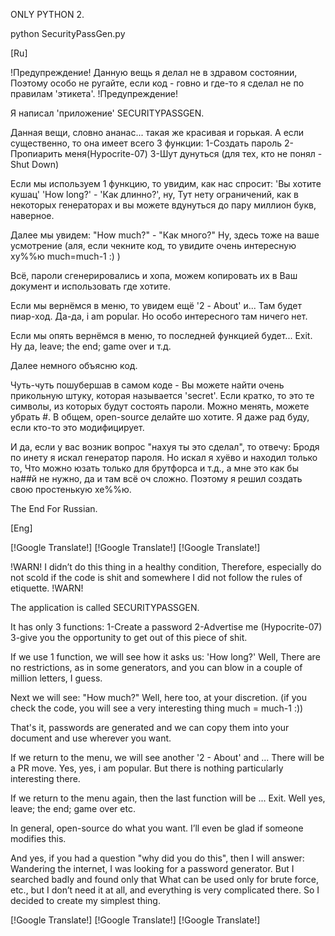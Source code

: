 ONLY PYTHON 2.

python SecurityPassGen.py

[Ru]

!Предупреждение!
Данную вещь я делал не в здравом состоянии, 
Поэтому особо не ругайте, если код - говно и где-то я сделал не по правилам 'этикета'.
!Предупреждение!

Я написал 'приложение' SECURITYPASSGEN.


Данная вещи, словно ананас... такая же красивая и горькая.
А если существенно, то она имеет всего 3 функции:
1-Создать пароль
2-Пропиарить меня(Hypocrite-07)
3-Шут дунуться (для тех, кто не понял - Shut Down)

Если мы используем 1 функцию, то увидим, как нас спросит:
'Вы хотите кушац' 'How long?' - 'Как длинно?', ну, 
Тут нету ограничений, как в некоторых генераторах и вы можете вдунуться до пару миллион букв, наверное.

Далее мы увидем:
"How much?" - "Как много?"
Ну, здесь тоже на ваше усмотрение 
(аля, если чекните код, то увидите очень интересную ху%%ю much=much-1 :)  )

Всё, пароли сгенерировались и хопа, можем копировать их в Ваш документ и использовать где хотите.

Если мы вернёмся в меню, то увидем ещё '2 - About' и...
Там будет пиар-ход. Да-да, i am popular.
Но особо интересного там ничего нет.

Если мы опять вернёмся в меню, то последней функцией будет...
Exit. Ну да, leave; the end; game over и т.д.

Далее немного объясню код.

Чуть-чуть пошубершав в самом коде - Вы можете найти очень прикольную штуку, которая называется 'secret'.
Если кратко, то это те символы, из которых будут состоять пароли. Можно менять, можете убрать #.
В общем, open-source делайте шо хотите.
Я даже рад буду, если кто-то это модифицирует.

И да, если у вас возник вопрос "нахуя ты это сделал", то отвечу:
Бродя по инету я искал генератор пароля. Но искал я хуёво и находил только то,
Что можно юзать только для брутфорса и т.д., а мне это как бы на##й не нужно, да и там всё оч сложно.
Поэтому я решил создать свою простенькую хе%%ю.

The End For Russian.

[Eng]

[!Google Translate!]
[!Google Translate!]
[!Google Translate!]

!WARN!
I didn’t do this thing in a healthy condition,
Therefore, especially do not scold if the code is shit and somewhere I did not follow the rules of etiquette.
!WARN!


The application is called SECURITYPASSGEN.

It has only 3 functions:
1-Create a password
2-Advertise me (Hypocrite-07)
3-give you the opportunity to get out of this piece of shit.

If we use 1 function, we will see how it asks us:
'How long?' Well,
There are no restrictions, as in some generators, and you can blow in a couple of million letters, I guess.

Next we will see:
"How much?"
Well, here too, at your discretion.
(if you check the code, you will see a very interesting thing much = much-1 :))

That's it, passwords are generated and we can copy them into your document and use wherever you want.

If we return to the menu, we will see another '2 - About' and ...
There will be a PR move. Yes, yes, i am popular.
But there is nothing particularly interesting there.

If we return to the menu again, then the last function will be ...
Exit. Well yes, leave; the end; game over etc.

In general, open-source do what you want.
I’ll even be glad if someone modifies this.

And yes, if you had a question "why did you do this", then I will answer:
Wandering the internet, I was looking for a password generator. But I searched badly and found only that
What can be used only for brute force, etc., but I don’t need it at all, and everything is very complicated there.
So I decided to create my simplest thing.

[!Google Translate!]
[!Google Translate!]
[!Google Translate!]

